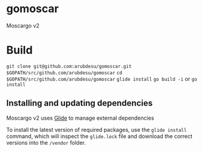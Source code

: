 # gomoscar
Moscargo v2

# Build
`git clone git@github.com:arubdesu/gomoscar.git $GOPATH/src/github.com/arubdesu/gomoscar`
`cd $GOPATH/src/github.com/arubdesu/gomoscar`
`glide install`
`go build -i` or `go install`

## Installing and updating dependencies

Moscargo v2 uses [Glide](https://github.com/Masterminds/glide#install) to manage external dependencies

To install the latest version of required packages, use the `glide install` command, 
which will inspect the `glide.lock` file and download the correct versions into the `/vendor` folder.
